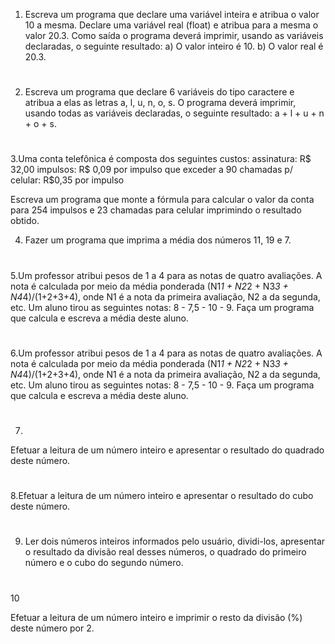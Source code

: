 1. Escreva um programa que declare uma variável inteira e atribua o valor 10 a mesma. Declare uma variável real (float) e atribua para a mesma o valor 20.3. Como saída o programa deverá imprimir, usando as variáveis declaradas, o seguinte resultado:
    a) O valor inteiro é 10.
    b) O valor real é 20.3.
#

2. Escreva um programa que declare 6 variáveis do tipo caractere e atribua a elas as letras a, l, u, n, o, s. O programa deverá imprimir, usando todas as variáveis declaradas, o seguinte resultado:
    a + l + u + n + o + s.

#

3.Uma conta telefônica é composta dos seguintes custos:
    assinatura: R$ 32,00
    impulsos: R$ 0,09 por impulso que exceder a 90
    chamadas p/ celular: R$0,35 por impulso

Escreva um programa que monte a fórmula para calcular o valor da conta para 254 impulsos e 23 chamadas para celular imprimindo o resultado obtido.

4. Fazer um programa que imprima a média dos números 11, 19 e 7.
#
5.Um professor atribui pesos de 1 a 4 para as notas de quatro avaliações. A nota é calculada por meio da média ponderada (N1*1 + N2*2 + N3*3 + N4*4)/(1+2+3+4), onde N1 é a nota da primeira avaliação, N2 a da segunda, etc. Um aluno tirou as seguintes notas: 8 - 7,5 - 10 - 9. Faça um programa que calcula e escreva a média deste aluno.

#
6.Um professor atribui pesos de 1 a 4 para as notas de quatro avaliações. A nota é calculada por meio da média ponderada (N1*1 + N2*2 + N3*3 + N4*4)/(1+2+3+4), onde N1 é a nota da primeira avaliação, N2 a da segunda, etc. Um aluno tirou as seguintes notas: 8 - 7,5 - 10 - 9. Faça um programa que calcula e escreva a média deste aluno.
#
7. 	
Efetuar a leitura de um número inteiro e apresentar o resultado do quadrado deste número.
#	
8.Efetuar a leitura de um número inteiro e apresentar o resultado do cubo deste número.
#
9. Ler dois números inteiros informados pelo usuário, dividi-los, apresentar o resultado da divisão real desses números, o quadrado do primeiro número e o cubo do segundo número.
#
10

Efetuar a leitura de um número inteiro e imprimir o resto da divisão (%) deste número por 2.
